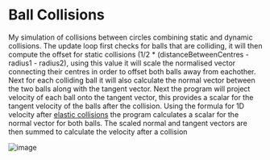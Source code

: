 # Ball Collisions
My simulation of collisions between circles combining static and dynamic collisions. The update loop first checks for balls that are colliding, it will then compute the offset for static collisions (1/2 * (distanceBetweenCentres - radius1 - radius2), using this value it will scale the normalised vector connecting their centres in order to offset both balls away from eachother. Next for each colliding ball it will also calculate the normal vector between the two balls along with the tangent vector. Next the program will project velocity of each ball onto the tangent vector, this provides a scalar for the tangent velocity of the balls after the collision. Using the formula for 1D velocity after [elastic collisions](https://en.wikipedia.org/wiki/Elastic_collision) the program calculates a scalar for the normal vector for both balls. The scaled normal and tangent vectors are then summed to calculate the velocity after a collision

![image](https://user-images.githubusercontent.com/63655147/155713889-3ef625ad-9dad-41e7-98fa-4fffc0fea5b4.png)
